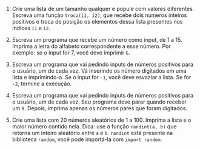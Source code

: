 1. Crie uma lista de um tamanho qualquer e popule com valores diferentes. Escreva
uma função `troca(i1, i2)`, que recebe dois números inteiros positivos e troca de
posição os elementos dessa lista presentes nos índices `i1` e `i2`.

2. Escreva um programa que recebe um número como input, de 1 a 15. Imprima a letra
do alfabeto correspondente a esse número. Por exemplo: se o input for 7, você deve
imprimir `G`.

3. Escreva um programa que vai pedindo inputs de números positivos para o usuário,
um de cada vez. Vá inserindo os número digitados em uma lista e imprimindo-a. Se o
input for `-1`, você deve esvaziar a lista. Se for `-2`, termine a execução.

4. Escreva um programa que vai pedindo inputs de números positivos para o usuário,
um de cada vez. Seu programa deve parar quando receber um `0`. Depois, imprima
apenas os números pares que foram digitados.

5. Crie uma lista com 20 números aleatórios de 1 a 100. Imprima a lista e o maior
número contido nela. Dica: use a função `randint(a, b)` que retorna um inteiro
aleatório entre `a` e `b`. `randint` está presente na biblioteca `random`, você
pode importá-la com `import random`.
